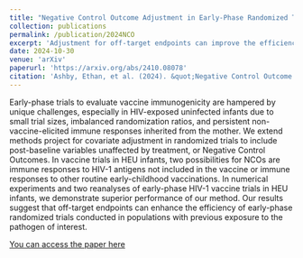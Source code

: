 ```yaml
---
title: "Negative Control Outcome Adjustment in Early-Phase Randomized Trials: Estimating Vaccine Effects on Immune Responses in HIV Exposed Uninfected Infants"
collection: publications
permalink: /publication/2024NCO
excerpt: 'Adjustment for off-target endpoints can improve the efficiency of early-phase randomized trials.'
date: 2024-10-30
venue: 'arXiv'
paperurl: 'https://arxiv.org/abs/2410.08078'
citation: 'Ashby, Ethan, et al. (2024). &quot;Negative Control Outcome Adjustment in Early-Phase Randomized Trials: Estimating Vaccine Effects on Immune Responses in HIV Exposed Uninfected Infants.&quot; <i>ArXiv</i>.'
---
```


Early-phase trials to evaluate vaccine immunogenicity are hampered by unique challenges, especially in HIV-exposed uninfected infants due to small trial sizes, imbalanced randomization ratios, and persistent non-vaccine-elicited immune responses inherited from the mother. We extend methods project for covariate adjustment in randomized trials to include post-baseline variables unaffected by treatment, or Negative Control Outcomes. In vaccine trials in HEU infants, two possibilities for NCOs are immune responses to HIV-1 antigens not included in the vaccine or immune responses to other routine early-childhood vaccinations. In numerical experiments and two reanalyses of early-phase HIV-1 vaccine trials in HEU infants, we demonstrate superior performance of our method. Our results suggest that off-target endpoints can enhance the efficiency of early-phase randomized trials conducted in populations with previous exposure to the pathogen of interest.

[You can access the paper here](https://arxiv.org/abs/2410.08078)